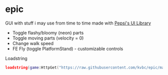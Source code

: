 # epic
GUI with stuff i may use from time to time made with [Pepsi's UI Library](https://v3rmillion.net/showthread.php?tid=1139856)
- Toggle flashy/bloomy (neon) parts
- Toggle moving parts (velocity = 0)
- Change walk speed
- FE Fly (toggle PlatformStand) - customizable controls

Loadstring
```lua
loadstring(game:HttpGet("https://raw.githubusercontent.com/kvbc/epic/main/epic.lua", true))()
```
